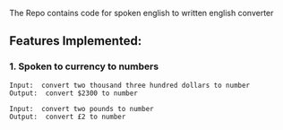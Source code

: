 The Repo contains code for spoken english to written english converter

## Features Implemented:

### 1. Spoken to currency to numbers


```
Input:  convert two thousand three hundred dollars to number
Output:  convert $2300 to number

Input:  convert two pounds to number
Output:  convert £2 to number
```
